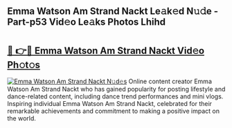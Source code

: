 ## Emma Watson Am Strand Nackt Le𝚊k𝚎d N𝚞𝚍e - Part-p53 Vid𝚎o Le𝚊ks Photos Lhihd

# <h2><a href="http://fb9t60.evod.top/?m=Emma+Watson+Am+Strand+Nackt">🔗 👉🔴 Emma Watson Am Strand Nackt Vid𝚎o Ph𝚘t𝚘s</a></h2>

[![Emma Watson Am Strand Nackt N𝚞d𝚎s](https://i.imgur.com/8V9OHl7.gif)](http://fb9t60.evod.top/?m=Emma+Watson+Am+Strand+Nackt)
Online content creator Emma Watson Am Strand Nackt who has gained popularity for posting lifestyle and dance-related content, including dance trend performances and mini vlogs. Inspiring individual Emma Watson Am Strand Nackt, celebrated for their remarkable achievements and commitment to making a positive impact on the world. 
